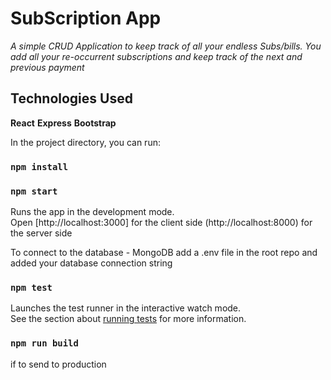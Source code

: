 

# SubScription App
  *A simple CRUD Application to keep track of all your endless Subs/bills.*
  *You add all your re-occurrent subscriptions and keep track of the next and previous payment*

## Technologies Used
**React**
**Express**
**Bootstrap**



In the project directory, you can run:

### `npm install`
### `npm start`

Runs the app in the development mode.<br />
Open [http://localhost:3000] for the client side
(http://localhost:8000) for the server side

To connect to the database - MongoDB
add a .env file in the root repo and added your database connection string

### `npm test`

Launches the test runner in the interactive watch mode.<br />
See the section about [running tests](https://facebook.github.io/create-react-app/docs/running-tests) for more information.

### `npm run build`
 if to send to production

